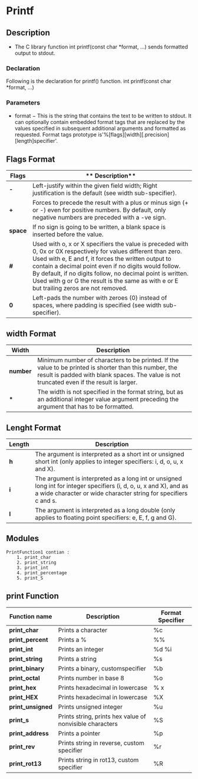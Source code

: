 
# Printf
## Description
- The C library function int printf(const char *format, ...) sends formatted output to stdout.

### Declaration
Following is the declaration for printf() function.
int printf(const char *format, ...)
### Parameters
- format − This is the string that contains the text to be written to stdout. It can optionally contain embedded format tags that are replaced by the values specified in subsequent additional arguments and formatted as requested. Format tags prototype is'%[flags][width][.precision][length]specifier'.


## Flags  Format
 **Flags**  | ** Description**                                                                                                                                                                                                                                                                                                                                                                               
------------|------------------------------------------------------------------------------------------------------------------------------------------------------------------------------------------------------------------------------------------------------------------------------------------------------------------------------------------------------------------------------------------------
 **\-**     | Left\-justify within the given field width; Right justification is the default \(see width sub\-specifier\)\.                                                                                                                                                                                                                                                                                  
 **\+**     | Forces to precede the result with a plus or minus sign \(\+ or \-\) even for positive numbers\. By default, only negative numbers are preceded with a \-ve sign\.                                                                                                                                                                                                                              
 **space** | If no sign is going to be written, a blank space is inserted before the value\.                                                                                                                                                                                                                                                                                                                
 **\#**     | Used with o, x or X specifiers the value is preceded with 0, 0x or 0X respectively for values different than zero\. Used with e, E and f, it forces the written output to contain a decimal point even if no digits would follow\. By default, if no digits follow, no decimal point is written\. Used with g or G the result is the same as with e or E but trailing zeros are not removed\.  
 **0**      | Left\-pads the number with zeroes \(0\) instead of spaces, where padding is specified \(see width sub\-specifier\)\.                                                                                                                                                                                                                                                                           


## width Format
 **Width** | **Description**                                                                                                                                                                                         
------------|---------------------------------------------------------------------------------------------------------------------------------------------------------------------------------------------------------
 **number** | Minimum number of characters to be printed\. If the value to be printed is shorter than this number, the result is padded with blank spaces\. The value is not truncated even if the result is larger\. 
 **\***     | The width is not specified in the format string, but as an additional integer value argument preceding the argument that has to be formatted\.                      

 ## Lenght Format
  **Length** | **Description**                                                                                                                                                                          
-------------|------------------------------------------------------------------------------------------------------------------------------------------------------------------------------------------
 **h**       | The argument is interpreted as a short int or unsigned short int \(only applies to integer specifiers: i, d, o, u, x and X\)\.                                                           
 **i**       | The argument is interpreted as a long int or unsigned long int for integer specifiers \(i, d, o, u, x and X\), and as a wide character or wide character string for specifiers c and s\. 
 **l**       | The argument is interpreted as a long double \(only applies to floating point specifiers: e, E, f, g and G\)\.                                                                           


## Modules
	PrintFunction1 contian : 
		1. print_char
		2. print_string
		3. print_int
		4. print_percentage
		5. print_S
## print Function
 **Function name**   | **Description**                                           | **Format Specifier** 
---------------------|-----------------------------------------------------------|----------------------
 **print\_char**     | Prints a character                                        | %c                   
 **print\_percent**  | Prints a %                                                | %%                   
 **print\_int**      | Prints an integer                                         | %d %i                
 **print\_string**   | Prints a string                                           | %s                   
 **print\_binary**   | Prints a binary, customspecifier                          | %b                   
 **print\_octal**    | Prints number in base 8                                   | %o                   
 **print\_hex**      | Prints hexadecimal in lowercase                           | % x                  
 **print\_HEX**      | Prints hexadecimal in lowercase                           | %X                   
 **print\_unsigned** | Prints unsigned integer                                   | %u                   
 **print\_s**        | Prints string, prints hex value of nonvisible characters  | %S                   
 **print\_address**  | Prints a pointer                                          | %p                   
 **print\_rev**      | Prints string in reverse, custom specifier                | %r                   
 **print\_rot13**    | Prints string in rot13, custom specifier                  | %R                   

